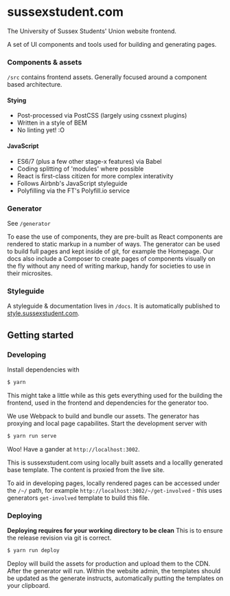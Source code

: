 # sussexstudent.com

The University of Sussex Students' Union website frontend.

A set of UI components and tools used for building and generating pages.

### Components & assets
`/src` contains frontend assets. Generally focused around a component based architecture.

#### Stying
* Post-processed via PostCSS (largely using cssnext plugins)
* Written in a style of BEM
* No linting yet! :O


#### JavaScript
* ES6/7 (plus a few other stage-x features) via Babel
* Coding splitting of 'modules' where possible
* React is first-class citizen for more complex interativity
* Follows Airbnb's JavaScript styleguide
* Polyfilling via the FT's Polyfill.io service

### Generator
See `/generator`

To ease the use of components, they are pre-built as React components are rendered to static markup in a number of ways. The generator can be used to build full pages and kept inside of git, for example the Homepage. Our docs also include a Composer to create pages of components visually on the fly without any need of writing markup, handy for societies to use in their microsites.


### Styleguide
A styleguide & documentation lives in `/docs`. It is automatically published to [style.sussexstudent.com](https://style.sussexstudent.com).

## Getting started

### Developing
Install dependencies with
```bash
$ yarn
```

This might take a little while as this gets everything used for the building the frontend, used in the frontend and dependencies for the generator too. 

We use Webpack to build and bundle our assets. The generator has proxying and local page capabilites. Start the development server with

```bash
$ yarn run serve
```

Woo! Have a gander at `http://localhost:3002`.

This is sussexstudent.com using locally built assets and a locallly generated base template. The content is proxied from the live site.

To aid in developing pages, locally rendered pages can be accessed under the `/~/` path, for example `http://localhost:3002/~/get-involved` - this uses generators `get-involved` template to build this file.

### Deploying
**Deploying requires for your working directory to be clean** This is to ensure the release revision via git is correct.

```bash
$ yarn run deploy
```
Deploy will build the assets for production and upload them to the CDN. After the generator will run. Within the website admin, the templates should be updated as the generate instructs, automatically putting the templates on your clipboard.


